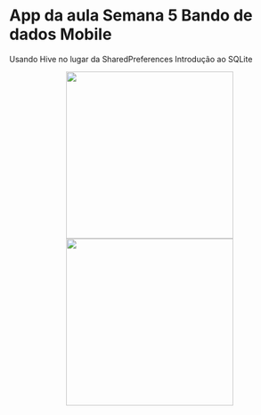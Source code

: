 # App da aula Semana 5 Bando de dados Mobile
Usando Hive no lugar da SharedPreferences
Introdução ao SQLite

<p align="center">
  <img src="https://i.imgur.com/jHdRraE.png" width="300">
  <img src="https://i.imgur.com/Ts3ksaV.png" width="300">
</p>
